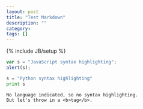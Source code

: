 ```yaml
---
layout: post
title: "Test Markdown"
description: ""
category: 
tags: []
---
```

{% include JB/setup %}

```javascript
var s = "JavaScript syntax highlighting";
alert(s);
```
 
```python
s = "Python syntax highlighting"
print s
```
 
```
No language indicated, so no syntax highlighting. 
But let's throw in a <b>tag</b>.
```

